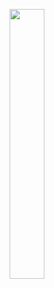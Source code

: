 
<html lang="en">
<head>
    <meta charset="UTF-8">
    <meta name="viewport" content="width=device-width, initial-scale=1.0">
    <title>Responsive Image</title>
    <style>
        .responsive-image-2 {
            width: 35%;
        }
        @media only screen and (max-width: 600px) {
            .responsive-image-2 {
                width: 80%; /* Adjust the width for mobile devices */
            }
        }
    </style>
</head>
<body>
    <p align="center">
        <img src="https://raw.githubusercontent.com/jkimOTD/jkimOTD.github.io/master/assets/images/Contact%20Me1.png" class="responsive-image-2">
    </p>
</body>
</html>
